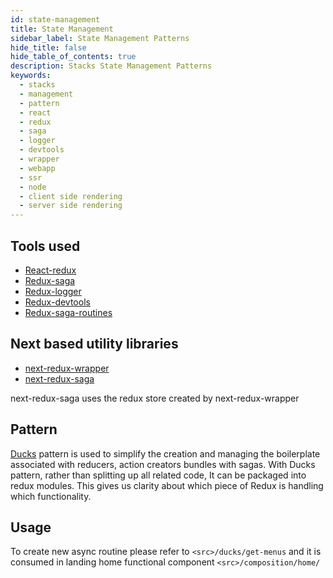 ```yaml
---
id: state-management
title: State Management
sidebar_label: State Management Patterns
hide_title: false
hide_table_of_contents: true
description: Stacks State Management Patterns
keywords:
  - stacks
  - management
  - pattern
  - react
  - redux
  - saga
  - logger
  - devtools
  - wrapper
  - webapp
  - ssr
  - node
  - client side rendering
  - server side rendering
---
```


## Tools used

- [React-redux](https://react-redux.js.org/)
- [Redux-saga](https://github.com/redux-saga/redux-saga)
- [Redux-logger](https://github.com/LogRocket/redux-logger)
- [Redux-devtools](https://github.com/zalmoxisus/redux-devtools-extension)
- [Redux-saga-routines](https://www.npmjs.com/package/redux-saga-routines)

## Next based utility libraries

- [next-redux-wrapper](https://github.com/kirill-konshin/next-redux-wrapper)
- [next-redux-saga](https://github.com/bmealhouse/next-redux-saga#readme)

next-redux-saga uses the redux store created by next-redux-wrapper

## Pattern

[Ducks](https://github.com/erikras/ducks-modular-redux) pattern is used to
simplify the creation and managing the boilerplate associated with reducers,
action creators bundles with sagas. With Ducks pattern, rather than splitting up
all related code, It can be packaged into redux modules. This gives us clarity
about which piece of Redux is handling which functionality.

## Usage

To create new async routine please refer to `<src>/ducks/get-menus` and it is
consumed in landing home functional component `<src>/composition/home/`
